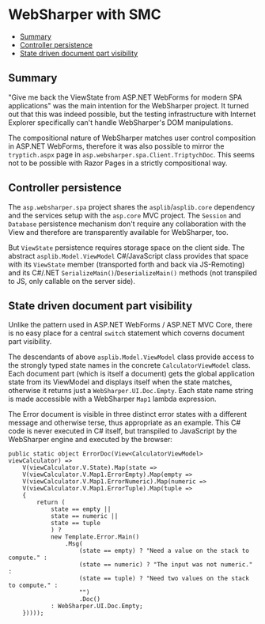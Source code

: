 # WebSharper with SMC

* [Summary](#summary)
* [Controller persistence](#controller-persistence)
* [State driven document part visibility](#state-driven-document-part-visibility)

## Summary

"Give me back the ViewState from ASP.NET WebForms for modern SPA applications"
was the main intention for the WebSharper project. It turned out that this was
indeed possible, but the testing infrastructure with Internet Explorer
specifically can't handle WebSharper's DOM manipulations.

The compositional nature of WebSharper matches user control composition in
ASP.NET WebForms, therefore it was also possible to mirror the `tryptich.aspx`
page in `asp.websharper.spa.Client.TriptychDoc`. This seems not to be possible
with Razor Pages in a strictly compositional way.


## Controller persistence

The `asp.websharper.spa` project shares the `asplib`/`asplib.core` dependency
and the services setup with the `asp.core` MVC project. The `Session` and
`Database` persistence mechanism don't require any collaboration with the View
and therefore are transparently available for WebSharper, too.

But `ViewState` persistence requires storage space on the client side. The
abstract `asplib.Model.ViewModel` C#/JavaScript class provides that space with
its `ViewState` member (transported forth and back via JS-Remoting) and its
C#/.NET `SerializeMain()`/`DeserializeMain()` methods (not transpiled to JS,
only callable on the server side). 


## State driven document part visibility

Unlike the pattern used in ASP.NET WebForms / ASP.NET MVC Core, there is no easy
place for a central `switch` statement which coverns document part visibility.

The descendants of above `asplib.Model.ViewModel` class provide access to the
strongly typed state names in the concrete `CalculatorViewModel` class.
Each document part (which is itself a document) gets the global application
state from its ViewModel and displays itself when the state matches, otherwise
it returns just a `WebSharper.UI.Doc.Empty`. Each state name string is made
accessible with a WebSharper `Map1` lambda expression.

The Error document is visible in three distinct error states with a different
message and otherwise terse, thus appropriate as an example. This C# code is
never executed in C# itself, but transpiled to JavaScript by the WebSharper
engine and executed by the browser:

```cscharp
public static object ErrorDoc(View<CalculatorViewModel> viewCalculator) =>
    V(viewCalculator.V.State).Map(state =>
    V(viewCalculator.V.Map1.ErrorEmpty).Map(empty =>
    V(viewCalculator.V.Map1.ErrorNumeric).Map(numeric =>
    V(viewCalculator.V.Map1.ErrorTuple).Map(tuple =>
    {
        return (
            state == empty ||
            state == numeric ||
            state == tuple
            ) ?
            new Template.Error.Main()
                .Msg(
                    (state == empty) ? "Need a value on the stack to compute." :
                    (state == numeric) ? "The input was not numeric." :
                    (state == tuple) ? "Need two values on the stack to compute." :
                    "")
                    .Doc()
            : WebSharper.UI.Doc.Empty;
    }))));
```